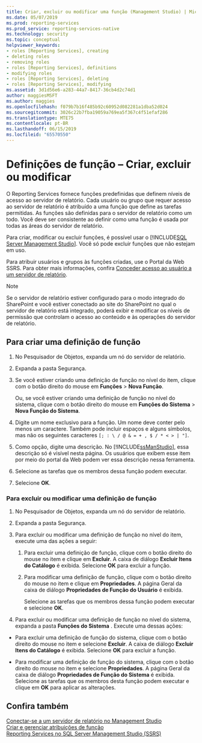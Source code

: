 ```yaml
---
title: Criar, excluir ou modificar uma função (Management Studio) | Microsoft Docs
ms.date: 05/07/2019
ms.prod: reporting-services
ms.prod_service: reporting-services-native
ms.technology: security
ms.topic: conceptual
helpviewer_keywords:
- roles [Reporting Services], creating
- deleting roles
- removing roles
- roles [Reporting Services], definitions
- modifying roles
- roles [Reporting Services], deleting
- roles [Reporting Services], modifying
ms.assetid: 3d1d56e6-a283-44a7-8417-36cb4d2c74d1
author: maggiesMSFT
ms.author: maggies
ms.openlocfilehash: f079b7b16f485b92c60952d082281a1dba52d024
ms.sourcegitcommit: 3026c22b7fba19059a769ea5f367c4f51efaf286
ms.translationtype: MTE75
ms.contentlocale: pt-BR
ms.lasthandoff: 06/15/2019
ms.locfileid: "65570550"
---
```

# <a name="role-definitions---create-delete-or-modify"></a>Definições de função – Criar, excluir ou modificar

O Reporting Services fornece funções predefinidas que definem níveis de acesso ao servidor de relatório. Cada usuário ou grupo que requer acesso ao servidor de relatório é atribuído a uma função que define as tarefas permitidas. As funções são definidas para o servidor de relatório como um todo. Você deve ser consistente ao definir como uma função é usada por todas as áreas do servidor de relatório.

Para criar, modificar ou excluir funções, é possível usar o [!INCLUDE[SQL Server Management Studio](../../includes/ssmanstudiofull-md.md)]. Você só pode excluir funções que não estejam em uso.

 Para atribuir usuários e grupos às funções criadas, use o Portal da Web SSRS. Para obter mais informações, confira [Conceder acesso ao usuário a um servidor de relatório](../../reporting-services/security/grant-user-access-to-a-report-server.md).

> [!NOTE]  
>Se o servidor de relatório estiver configurado para o modo integrado do SharePoint e você estiver conectado ao site do SharePoint no qual o servidor de relatório está integrado, poderá exibir e modificar os níveis de permissão que controlam o acesso ao conteúdo e às operações do servidor de relatório.

## <a name="to-create-a-role-definition"></a>Para criar uma definição de função

1. No Pesquisador de Objetos, expanda um nó do servidor de relatório.

2. Expanda a pasta Segurança.

3. Se você estiver criando uma definição de função no nível do item, clique com o botão direito do mouse em **Funções** > **Nova Função**.

    Ou, se você estiver criando uma definição de função no nível do sistema, clique com o botão direito do mouse em **Funções do Sistema** > **Nova Função do Sistema**.

4. Digite um nome exclusivo para a função. Um nome deve conter pelo menos um caractere. Também pode incluir espaços e alguns símbolos, mas não os seguintes caracteres `[; : \ / @ & = + , $ / * < > | "]`.

5. Como opção, digite uma descrição. No [!INCLUDE[ssManStudio](../../includes/ssmanstudio-md.md)], essa descrição só é visível nesta página. Os usuários que exibem esse item por meio do portal da Web podem ver essa descrição nessa ferramenta.

6. Selecione as tarefas que os membros dessa função podem executar.

7. Selecione **OK**.

### <a name="to-delete-or-modify-a-role-definition"></a>Para excluir ou modificar uma definição de função  

1. No Pesquisador de Objetos, expanda um nó do servidor de relatório.

2. Expanda a pasta Segurança.

3. Para excluir ou modificar uma definição de função no nível do item, execute uma das ações a seguir:

    1. Para excluir uma definição de função, clique com o botão direito do mouse no item e clique em **Excluir**. A caixa de diálogo **Excluir Itens do Catálogo** é exibida. Selecione **OK** para excluir a função.
  
    2. Para modificar uma definição de função, clique com o botão direito do mouse no item e clique em **Propriedades**. A página Geral da caixa de diálogo **Propriedades de Função do Usuário** é exibida.

         Selecione as tarefas que os membros dessa função podem executar e selecione **OK**.
  
4. Para excluir ou modificar uma definição de função no nível do sistema, expanda a pasta **Funções do Sistema** . Execute uma dessas ações:

- Para excluir uma definição de função do sistema, clique com o botão direito do mouse no item e selecione **Excluir**. A caixa de diálogo **Excluir Itens do Catálogo** é exibida. Selecione **OK** para excluir a função.

- Para modificar uma definição de função do sistema, clique com o botão direito do mouse no item e selecione **Propriedades**. A página Geral da caixa de diálogo **Propriedades de Função do Sistema** é exibida. Selecione as tarefas que os membros desta função podem executar e clique em **OK** para aplicar as alterações.

## <a name="see-also"></a>Confira também

 [Conectar-se a um servidor de relatório no Management Studio](../../reporting-services/tools/connect-to-a-report-server-in-management-studio.md)  
 [Criar e gerenciar atribuições de função](../../reporting-services/security/create-and-manage-role-assignments.md)  
 [Reporting Services no SQL Server Management Studio &#40;SSRS&#41;](../../reporting-services/tools/reporting-services-in-sql-server-management-studio-ssrs.md)
